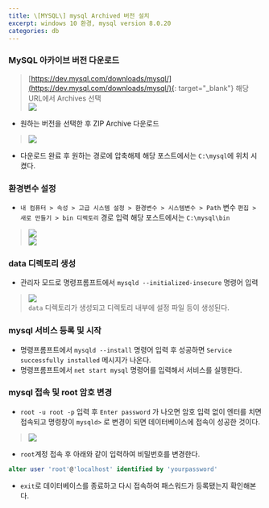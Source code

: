 ```yaml
---
title: \[MYSQL\] mysql Archived 버전 설치
excerpt: windows 10 환경, mysql version 8.0.20
categories: db
---
```


### MySQL 아카이브 버전 다운로드  
> [https://dev.mysql.com/downloads/mysql/](https://dev.mysql.com/downloads/mysql/){: target="_blank"} 해당 URL에서 Archives 선택  
> ![]({{site.url}}/assets/images/mysqlinst/image1.png)  
  
- 원하는 버전을 선택한 후 ZIP Archive 다운로드  
> ![]({{site.url}}/assets/images/mysqlinst/image2.png)  
- 다운로드 완료 후 원하는 경로에 압축해제 해당 포스트에서는 `C:\mysql`에 위치 시켰다.  
  
### 환경변수 설정  
- `내 컴퓨터 > 속성 > 고급 시스템 설정 > 환경변수 > 시스템변수 > Path` 변수 `편집 > 새로 만들기 > bin 디렉토리` 경로 입력 해당 포스트에서는 `C:\mysql\bin`  
> ![]({{site.url}}/assets/images/mysqlinst/image3.png)  
> ![]({{site.url}}/assets/images/mysqlinst/image4.png)  

### data 디렉토리 생성
- 관리자 모드로 명령프롬프트에서 `mysqld --initialized-insecure` 명령어 입력
> ![]({{site.url}}/assets/images/mysqlinst/image5.png)  
> `data` 디렉토리가 생성되고 디렉토리 내부에 설정 파일 등이 생성된다.  
  
### mysql 서비스 등록 및 시작
- 명령프롬프트에서 `mysqld --install` 명령어 입력 후 성공하면 `Service successfully installed` 메시지가 나온다.  
- 명령프롬프트에서 `net start mysql` 명령어를 입력해서 서비스를 실행한다.  
  
### mysql 접속 및 root 암호 변경
- `root -u root -p` 입력 후 `Enter password` 가 나오면 암호 입력 없이 엔터를 치면 접속되고 명령창이 `mysqld>` 로 변경이 되면 데이터베이스에 접속이 성공한 것이다.  
> ![]({{site.url}}/assets/images/mysqlinst/image6.png)  
- `root`계정 접속 후 아래와 같이 입력하여 비밀번호를 변경한다.    

~~~sql
alter user 'root'@'localhost' identified by 'yourpassword'
~~~  
- `exit`로 데이터베이스를 종료하고 다시 접속하여 패스워드가 등록됐는지 확인해본다.